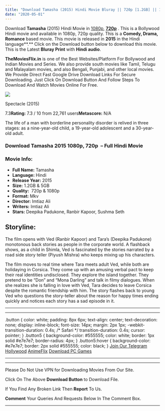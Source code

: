 ```yaml
---
title: "Download Tamasha (2015) Hindi Movie Bluray || 720p [1.2GB] || 1080p [5GB] ||"
date: "2020-05-01"
---
```


Download **Tamasha** (2015) Hindi Movie in [1080p](https://1moviesflix.com/1080p-movies/), [**720p**](https://1moviesflix.com/720p-movies/) . This is a Bollywood Hindi movie and available in 1080p, 720p quality. This is a **Comedy, Drama, Romance** based movie. This movie is released in **2015** in the Hindi language**.** Click on the Download button below to download this movie. This is the Latest **Bluray Print** with **Hindi audio**.

**TheMoviesFlix.in** is one of the Best Websites/Platform For Bollywood and Indian Movies and Series. We also provide south movies like Tamil, Telugu and Malayalam movies, and also Bengali, Punjabi, and other local movies. We Provide Direct Fast Google Drive Download Links For Secure Downloading. Just Click On Download Button And Follow Steps To Download And Watch Movies Online For Free.

[![](https://m.media-amazon.com/images/M/MV5BMjA1MTc0Mjc4Ml5BMl5BanBnXkFtZTgwNjU5Nzk4NjE@._V1_SX300.jpg)](https://www.imdb.com/title/tt3148502/ "Spectacle")

Spectacle (2015)

7.3**Rating:** 7.3 / 10 from 22,761 users**Metascore:** N/A

The life of a man with borderline personality disorder is relived in three stages: as a nine-year-old child, a 19-year-old adolescent and a 30-year-old adult.

### Download Tamasha 2015 1080p, 720p  – Full Hindi Movie

### Movie Info:

- **Full Name:** Tamasha
- **Language:** Hindi
- **Release Year:** 2015
- **Size:** 1.2GB & 5GB
- **Quality:**  720p & 1080p
- **Format:** Mkv
- **Director:** Imtiaz Ali
- **Writers:** Imtiaz Ali
- **Stars:** Deepika Padukone, Ranbir Kapoor, Sushma Seth

## Storyline:

The film opens with Ved (Ranbir Kapoor) and Tara’s (Deepika Padukone) monotonous back stories as people in the corporate world. A flashback shows, as a child in Shimla, Ved is fascinated by the stories narrated by a road side story teller (Piyush Mishra) who keeps mixing up his characters.

The film moves to real time where Tara meets adult Ved, while both are holidaying in Corsica. They come up with an amusing verbal pact to keep their real identities undisclosed. They explore the island together. They pretend to be “Don” and “Mona Darling” and talk in filmy dialogues. When she realizes she is falling in love with Ved, Tara decides to leave Corsica despite the romantic friendship with him. The story flashes back to young Ved who questions the story-teller about the reason for happy times ending quickly and notices each story has a sad episode in it.

* * *

* * *

.button { color: white; padding: 8px 6px; text-align: center; text-decoration: none; display: inline-block; font-size: 14px; margin: 2px 1px; -webkit-transition-duration: 0.4s; /\* Safari \*/ transition-duration: 0.4s; cursor: pointer; } .button5 { background-color: #555555; color: white; border: 1px solid #e7e7e7; border-radius: 4px; } .button5:hover { background-color: #e7e7e7; border: 2px solid #555555; color: black; } [Join Our Telegram](http://gdrivepro.xyz/join.php) [Hollywood](https://moviesverse.com/) [AnimeFlix](https://animeflix.in/) [Download PC Games](https://gamesflix.net/)  

* * *

* * *

  

Please Do Not Use VPN for Downloading Movies From Our Site.

Click On The Above **Download Button** to Download File.

If You Find Any Broken Link Then **Report** To Us.

**Comment** Your Queries And Requests Below In The Comment Box.

* * *
